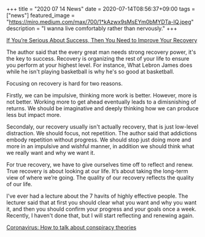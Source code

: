 +++
title =  "2020 07 14 News"
date = 2020-07-14T08:56:37+09:00
tags = ["news"]
featured_image = "https://miro.medium.com/max/700/1*kAzwx9sMsEYm0bMYDTa-lQ.jpeg"
description = "I wanna live comfortably rather than nervously."
+++

[If You’re Serious About Success, Then You Need to Improve Your Recovery](https://medium.com/better-marketing/if-youre-serious-about-success-then-you-need-to-improve-your-recovery-828b2ac213cc)

The author said that the every great man needs strong recovery power, it's the key to success.
Recovery is organizing the rest of your life to ensure you perform at your highest level.
For instance, What Lebron James does while he isn't playing basketball is why he's so good at basketball.

Focusing on recovery is hard for two reasons.

Firstly, we can be impulsive, thinking more work is better.
However, more is not better.
Working more to get ahead eventually leads to a dimisnishing of returns.
We should be imaginative and deeply thinking how we can produce less but impact more.

Secondaly, our recovery usually isn't actually recovery, that is just low-level distraction.
We should focus, not repetition.
The author said that addictions embody repetition without progress.
We should stop just doing more and more in an impulsive and wishful manner,
in addition we should think what we really want and why we want it.

For true recovery, we have to give ourselves time off to reflect and renew. 
True recovery is about looking at our life.
It’s about taking the long-term view of where we’re going.
The quality of our recovery reflects the quality of our life.

I've ever had a lecture about the 7 havits of highly effective people.
The lecturer said that 
at first you should clear what you want and why you want it,
and then you should confirm your progress and your goals once a week.
Recently, I haven't done that, but I will start reflecting and renewing again.

[Coronavirus: How to talk about conspiracy theories](https://www.bbc.com/news/av/uk-53395619/coronavirus-how-to-talk-about-conspiracy-theories)
